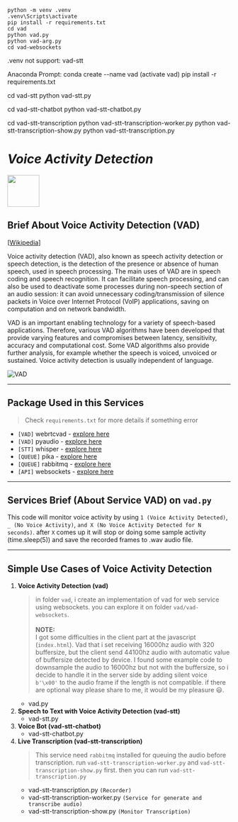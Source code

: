 ```
python -m venv .venv
.venv\Scripts\activate
pip install -r requirements.txt
cd vad
python vad.py
python vad-arg.py
cd vad-websockets
```

.venv not support:
vad-stt

Anaconda Prompt:
conda create --name vad
(activate vad)
pip install -r requirements.txt

cd vad-stt
python vad-stt.py

cd vad-stt-chatbot
python vad-stt-chatbot.py

cd vad-stt-transcription
python vad-stt-transcription-worker.py
python vad-stt-transcription-show.py
python vad-stt-transcription.py

# _**Voice Activity Detection**_

<a href="https://paypal.me/hanifabdlh?country.x=ID&locale.x=id_ID"><img src="https://raw.githubusercontent.com/stefan-niedermann/paypal-donate-button/master/paypal-donate-button.png" height="72"></a>

## **Brief About Voice Activity Detection (VAD)**
[[Wikipedia](https://en.wikipedia.org/wiki/Voice_activity_detection)]

Voice activity detection (VAD), also known as speech activity detection or speech detection, is the detection of the presence or absence of human speech, used in speech processing. The main uses of VAD are in speech coding and speech recognition. It can facilitate speech processing, and can also be used to deactivate some processes during non-speech section of an audio session: it can avoid unnecessary coding/transmission of silence packets in Voice over Internet Protocol (VoIP) applications, saving on computation and on network bandwidth.

VAD is an important enabling technology for a variety of speech-based applications. Therefore, various VAD algorithms have been developed that provide varying features and compromises between latency, sensitivity, accuracy and computational cost. Some VAD algorithms also provide further analysis, for example whether the speech is voiced, unvoiced or sustained. Voice activity detection is usually independent of language.

![VAD](https://github.com/hanifabd/voice-activity-detection-vad-realtime/blob/master/assets/q4E6R.png)

---

## **Package Used in this Services**
> Check `requirements.txt` for more details if something error
- `[VAD]` webrtcvad - [explore here](https://pypi.org/project/webrtcvad/)
- `[VAD]` pyaudio - [explore here](https://pypi.org/project/PyAudio/)
- `[STT]` whisper - [explore here](https://github.com/openai/whisper)
- `[QUEUE]` pika - [explore here](https://pypi.org/project/pika/)
- `[QUEUE]` rabbitmq - [explore here](https://www.rabbitmq.com/)
- `[API]` websockets - [explore here](https://pypi.org/project/websockets/)

---

## **Services Brief (About Service VAD) on `vad.py`**

This code will monitor voice activity by using `1 (Voice Activity Detected)`, `_ (No Voice Activity)`, `and X (No Voice Activity Detected for N seconds)`. after `X` comes up it will stop or doing some sample activity (time.sleep(5)) and save the recorded frames to .wav audio file.

---

## **Simple Use Cases of Voice Activity Detection**
1. **Voice Activity Detection (vad)**
    > in folder `vad`, i create an implementation of vad for web service using websockets. you can explore it on folder `vad/vad-websockets`. <br><br>**NOTE:**<br> I got some difficulties in the client part at the javascript (`index.html`). Vad that i set receiving 16000hz audio with 320 buffersize, but the client send 44100hz audio with automatic value of buffersize detected by device. I found some example code to downsample the audio to 16000hz but not with the buffersize, so i decide to handle it in the server side by adding silent voice `b'\x00'` to the audio frame if the length is not compatible. if there are optional way please share to me, it would be my pleasure ‎😃.
    - vad.py
2. **Speech to Text with Voice Activity Detection (vad-stt)**
    - vad-stt.py
3. **Voice Bot (vad-stt-chatbot)**
    - vad-stt-chatbot.py
4. **Live Transcription (vad-stt-transcription)**
    > This service need `rabbitmq` installed for queuing the audio before transcription. run `vad-stt-transcription-worker.py` and `vad-stt-transcription-show.py` first. then you can run `vad-stt-transcription.py`
    - vad-stt-transcription.py `(Recorder)`
    - vad-stt-transcription-worker.py `(Service for generate and transcribe audio)`
    - vad-stt-transcription-show.py `(Monitor Transcription)`
